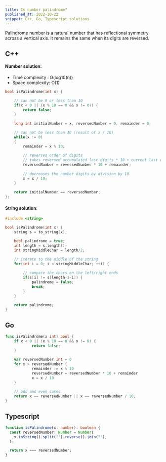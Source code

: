 ```yaml
---
title: Is number palindrome?
published_at: 2022-10-22
snippet: C++, Go, Typescript solutions
---
```


Palindrome number is a natural number that has reflectional symmetry across a
vertical axis. It remains the same when its digits are reversed.

## C++

#### Number solution:

- Time complexity : O(log10(n))
- Space complexity: O(1)

```cpp
bool isPalindrome(int x) {

	// can not be 0 or less than 10
	if(x < 0 || (x % 10 == 0 && x != 0)) {
		return false;
	}
	
	long int initialNumber = x, reversedNumber = 0, remainder = 0;

	// can not be less than 10 (result of x / 10)
	while(x != 0)
	{
		remainder = x % 10;
		
		// reverses order of digits
		// takes reversed accumulated last digits * 10 + current last digit
		reversedNumber = reversedNumber * 10 + remainder;
		
		// decreases the number digits by division by 10
		x = x / 10;
	}
	
	return initialNumber == reversedNumber;
};
```

#### String solution:

```cpp
#include <string>

bool isPalindrome(int x) {
	string s = to_string(x);

	bool palindrome = true;
	int length = s.length();
	int stringMiddleChar = length/2;

	// iterate to the middle of the string
	for(int i = 0; i < stringMiddleChar; ++i) {
	
		// compare the chars on the left/right ends
		if(s[i] != s[length-1-i]) {
			palindrome = false;
			break;
		}
	}
	
	return palindrome;
}
```

## Go

```go
func isPalindrome(x int) bool {
	if x < 0 || (x % 10 == 0 && x != 0) {
			return false;
	}
	
	var reversedNumber int = 0
	for x > reversedNumber {
			remainder := x % 10
			reversedNumber = reversedNumber * 10 + remainder
			x = x / 10
	}
	
	// odd and even cases
	return x == reversedNumber || x == reversedNumber / 10;
}
```

## Typescript

```typescript
function isPalindrome(x: number): boolean {
  const reversedNumber: Number = Number(
    x.toString().split("").reverse().join(""),
  );

  return x === reversedNumber;
}
```
